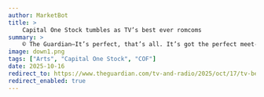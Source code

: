 ```yaml
---
author: MarketBot
title: >
    Capital One Stock tumbles as TV’s best ever romcoms
summary: >
    © The Guardian—It’s perfect, that’s all. It’s got the perfect meet-cute (boob, crashed car, injured dog); the perfect combination of realism and romance (especially for non-romantics like me); the perfect heroine (neither the hot mess nor the manic pixie dream girl we are so often forced to accept); the perfect hero (laid-back but not lazy, older but not creepy, patient, not a pillock) and perfect writing.
image: down1.png
tags: ["Arts", "Capital One Stock", "COF"]
date: 2025-10-16
redirect_to: https://www.theguardian.com/tv-and-radio/2025/oct/17/tv-best-ever-romcoms-series
redirect_enabled: true
---
```

